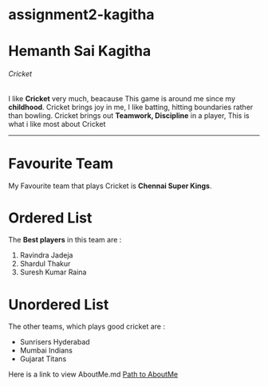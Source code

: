 # assignment2-kagitha

# Hemanth Sai Kagitha  
###### Cricket

I like **Cricket** very much, beacause This game is around me since my **childhood**. Cricket brings joy in me, I like batting, hitting boundaries rather than bowling. Cricket brings out **Teamwork, Discipline** in a player, This is what i like most about Cricket

-------------------------------------------------------------------------------------------------------------

# Favourite Team 
My Favourite team that plays Cricket is **Chennai Super Kings**.

# Ordered List
The **Best players** in this team are : 
1. Ravindra Jadeja
2. Shardul Thakur
3. Suresh Kumar Raina

# Unordered List
The other teams, which plays good cricket are :
- Sunrisers Hyderabad
- Mumbai Indians
- Gujarat Titans

Here is a link to view AboutMe.md
[Path to AboutMe](AboutMe.md)
